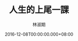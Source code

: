 ---
issue: 202
title: 人生的上尾一課
author: 林淑期
date: 2016-12-08T00:00:00.000+08:00
topic: 生命教育
difficulty: 1
wikidata: Q98095581
wikidata_link: https://www.wikidata.org/wiki/Q98095581
---